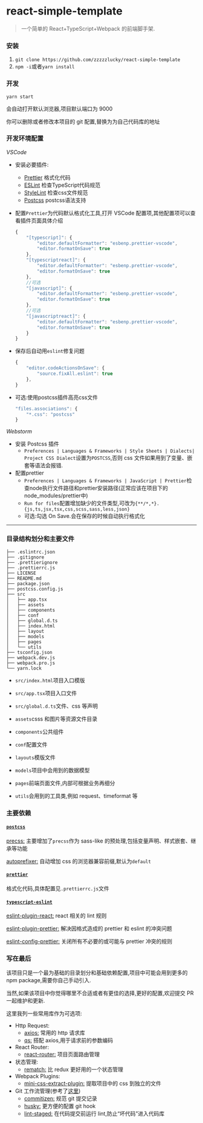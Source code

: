# react-simple-template

> 一个简单的 React+TypeScript+Webpack 的前端脚手架.

### 安装

1.  `git clone https://github.com/zzzzzlucky/react-simple-template`
2.  `npm -i`或者`yarn install`

### 开发

`yarn start`

会自动打开默认浏览器,项目默认端口为 9000

你可以删除或者修改本项目的 git 配置,替换为为自己代码库的地址

### 开发环境配置

_VSCode_
- 安装必要插件:
     - [Prettier](https://marketplace.visualstudio.com/items?itemName=esbenp.prettier-vscode) 格式化代码
    - [ESLint](https://marketplace.visualstudio.com/items?itemName=dbaeumer.vscode-eslint) 检查TypeScript代码规范
    - [StyleLint](https://marketplace.visualstudio.com/items?itemName=stylelint.vscode-stylelint) 检查css文件规范
	- [Postcss](https://marketplace.visualstudio.com/items?itemName=cpylua.language-postcss) postcss语法支持
    
-   配置`Prettier`为代码默认格式化工具,打开 VSCode 配置项,其他配置项可以查看插件页面具体介绍

    ```js
    {
        "[typescript]": {
            "editor.defaultFormatter": "esbenp.prettier-vscode",
            "editor.formatOnSave": true
        },
        "[typescriptreact]": {
            "editor.defaultFormatter": "esbenp.prettier-vscode",
            "editor.formatOnSave": true
        },
        //可选
        "[javascript]": {
            "editor.defaultFormatter": "esbenp.prettier-vscode",
            "editor.formatOnSave": true
        },
        //可选
        "[javascriptreact]": {
            "editor.defaultFormatter": "esbenp.prettier-vscode",
            "editor.formatOnSave": true
        }
    }
    ```

-   保存后自动用`eslint`修复问题
    ```js
    {
        "editor.codeActionsOnSave": {
            "source.fixAll.eslint": true
        },
    }
    ```

- 可选:使用postcss插件高亮css文件

     ```js
     "files.associations": {
         "*.css": "postcss"
     }
     ```

     

_Webstorm_

-   安装 Postcss 插件
    -   `Preferences | Languages & Frameworks | Style Sheets | Dialects| Project CSS Dialect`设置为`POSTCSS`,否则 css 文件如果用到了变量、嵌套等语法会报错.
-   配置prettier
    -   `Preferences | Languages & Frameworks | JavaScript | Prettier`检查node执行文件路径和prettier安装路径(正常应该在项目下的node_modules/prettier中)
    -   `Run for files`配置增加缺少的文件类型,可改为`{**/*,*}.{js,ts,jsx,tsx,css,scss,sass,less,json}`
    -   可选:勾选 On Save.会在保存的时候自动执行格式化

---

### 目录结构划分和主要文件

```
├── .eslintrc.json
├── .gitignore
├── .prettierignore
├── .prettierrc.js
├── LICENSE
├── README.md
├── package.json
├── postcss.config.js
├── src
│   ├── app.tsx
│   ├── assets
│   ├── components
│   ├── conf
│   ├── global.d.ts
│   ├── index.html
│   ├── layout
│   ├── models
│   ├── pages
│   └── utils
├── tsconfig.json
├── webpack.dev.js
├── webpack.pro.js
└── yarn.lock
```

-   `src/index.html`项目入口模版
-   `src/app.tsx`项目入口文件
-   `src/global.d.ts`文件、css 等声明

-   `assets`csss 和图片等资源文件目录
-   `components`公共组件
-   `conf`配置文件
-   `layouts`模版文件
-   `models`项目中会用到的数据模型
-   `pages`前端页面文件,内部可根据业务再细分
-   `utils`会用到的工具类,例如 request、timeformat 等

### 主要依赖

#### [`postcss`](https://github.com/postcss/postcss)

[precss:](https://github.com/jonathantneal/precss) 主要增加了`precss`作为 sass-like 的预处理,包括变量声明、样式嵌套、继承等功能

[autoprefixer:](https://github.com/postcss/autoprefixer) 自动增加 css 的浏览器兼容前缀,默认为`default`

#### [`prettier`](https://github.com/prettier/prettier)

格式化代码,具体配置见`.prettierrc.js`文件

#### [`typescript-eslint`](https://github.com/typescript-eslint/typescript-eslint)

[eslint-plugin-react:](https://github.com/yannickcr/eslint-plugin-react) react 相关的 lint 规则

[eslint-plugin-prettier:](https://github.com/prettier/eslint-plugin-prettier) 解决因格式造成的 prettier 和 eslint 的冲突问题

[eslint-config-prettier:](https://github.com/prettier/eslint-config-prettier) 关闭所有不必要的或可能与 prettier 冲突的规则

### 写在最后

该项目只是一个最为基础的目录划分和基础依赖配置,项目中可能会用到更多的 npm package,需要你自己手动引入.

当然,如果该项目中你觉得哪里不合适或者有更佳的选择,更好的配置,欢迎提交 PR 一起维护和更新.

这里我列一些常用库作为可选项:

-   Http Request:
    -   [axios:](https://github.com/axios/axios) 常用的 http 请求库
    -   [qs:](https://github.com/ljharb/qs) 搭配 axios,用于请求前的参数编码
-   React Router:
    -   [react-router:](https://github.com/ReactTraining/react-router) 项目页面路由管理
-   状态管理:
    -   [rematch:](https://rematch.gitbook.io) 比 redux 更好用的一个状态管理
-   Webpack Plugins:
    -   [mini-css-extract-plugin:](https://github.com/webpack-contrib/mini-css-extract-plugin) 提取项目中的 css 到独立的文件
-   Git 工作流管理(参考了[这里](https://www.robertcooper.me/using-eslint-and-prettier-in-a-typescript-project))
    -   [commitizen:](https://github.com/commitizen-tools/commitizen) 规范 git 提交记录
    -   [husky:](https://github.com/typicode/husky) 更方便的配置 git hook
    -   [lint-staged:](https://github.com/okonet/lint-staged) 在代码提交前运行 lint,防止“坏代码”进入代码库
